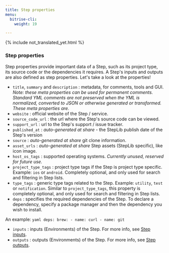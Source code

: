 ```yaml
---
title: Step properties
menu:
  bitrise-cli:
    weight: 19

---
```

{% include not_translated_yet.html %}

### Step properties

Step properties provide important data of a Step, such as its project type, its source code or the dependencies it requires. A Step's inputs and outputs are also defined as step properties. Let's take a look at the properties!

* `title`, `summary` and `description` : metadata, for comments, tools and GUI.
  _Note: these meta properties can be used for permanent comments. Standard YML comments
  are not preserved when the YML is normalized, converted to JSON or otherwise
  generated or transformed. These meta properties are._
* `website` : official website of the Step / service.
* `source_code_url` : the url where the Step's source code can be viewed.
* `support_url` : url to the Step's support / issue tracker.
* `published_at` : _auto-generated at share_ - the StepLib publish date of the Step's version
* `source` : _auto-generated at share_ git clone information.
* `asset_urls` : _auto-generated at share_ Step assets (StepLib specific), like icon image.
* `host_os_tags` : supported operating systems. _Currently unused, reserved for future use._
* `project_type_tags` : project type tags if the Step is project type specific.
  Example: `ios` or `android`. Completely optional, and only used for search
  and filtering in Step lists.
* `type_tags` : generic type tags related to the Step.
  Example: `utility`, `test` or `notification`.
  Similar to `project_type_tags`, this property is completely optional, and only used for search
  and filtering in Step lists.
* `deps` : specifies the required dependencies of the Step. To declare a dependency, specify a package manager and then the dependency you wish to install.

An example: 
`yaml deps: brew: - name: curl - name: git`

* `inputs` : inputs (Environments) of the Step. For more info, see [Step inputs](/bitrise-cli/step-inputs).
* `outputs` : outputs (Environments) of the Step. For more info, see [Step outputs](/bitrise-cli/step-outputs).